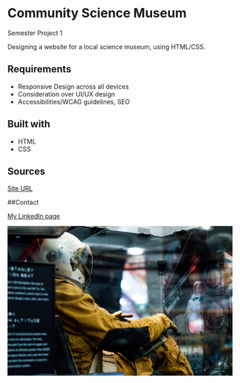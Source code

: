 # Community Science Museum
Semester Project 1

Designing a website for a local science museum, using HTML/CSS.

## Requirements

 - Responsive Design across all devices
 - Consideration over UI/UX design
 - Accessibilities/WCAG guidelines, SEO
 
## Built with
 - HTML
 - CSS
 
## Sources

[Site URL](https://cocky-hamilton-095306.netlify.app)

##Contact

[My LinkedIn page](www.linkedin.com/in/kimuramegumi/)

 
![Screenshot](images/events/andrew-ruiz-348421.jpg)
